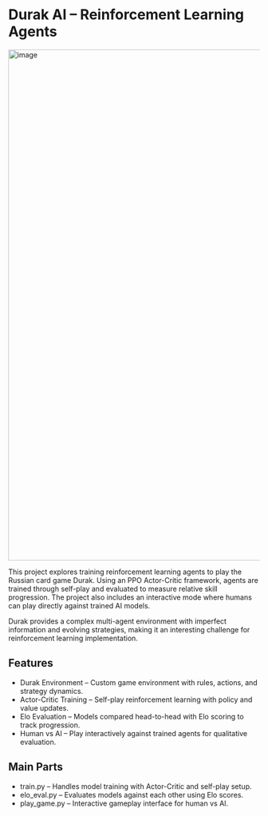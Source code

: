 # Durak AI – Reinforcement Learning Agents

<img width="1024" height="1024" alt="image" src="https://github.com/user-attachments/assets/25918a23-ef1b-46d5-b105-33b39920d5eb" />

This project explores training reinforcement learning agents to play the Russian card game Durak. Using an PPO Actor-Critic framework, agents are trained through self-play and evaluated to measure relative skill progression. The project also includes an interactive mode where humans can play directly against trained AI models.

Durak provides a complex multi-agent environment with imperfect information and evolving strategies, making it an interesting challenge for reinforcement learning implementation.

## Features
* Durak Environment – Custom game environment with rules, actions, and strategy dynamics.
* Actor-Critic Training – Self-play reinforcement learning with policy and value updates.
* Elo Evaluation – Models compared head-to-head with Elo scoring to track progression.
* Human vs AI – Play interactively against trained agents for qualitative evaluation.

## Main Parts
* train.py – Handles model training with Actor-Critic and self-play setup.
* elo_eval.py – Evaluates models against each other using Elo scores.
* play_game.py – Interactive gameplay interface for human vs AI.

